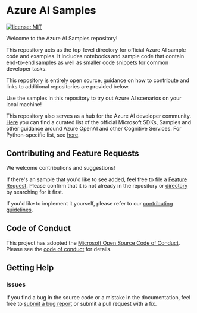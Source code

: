 
# Azure AI Samples

[![license: MIT](https://img.shields.io/badge/License-MIT-purple.svg)](LICENSE)

Welcome to the Azure AI Samples repository!

This repository acts as the top-level directory for official Azure AI sample code and examples. It includes notebooks and sample code that contain end-to-end samples as well as smaller code snippets for common developer tasks.

This repository is entirely open source, guidance on how to contribute and links to additional repositories are provided below.

Use the samples in this repository to try out Azure AI scenarios on your local machine!

This repository also serves as a hub for the Azure AI developer community. [Here](official-ai-resources-list.md) you can find a curated list of the official Microsoft SDKs, Samples and other guidance around Azure OpenAI and other Cognitive Services. For Python-specific list, see [here](official-ai-resources-list-python.md).

## Contributing and Feature Requests

We welcome contributions and suggestions!

If there's an sample that you'd like to see added, feel free to file a [Feature Request][new issue page]. Please confirm that it is not already in the repository or [directory](official-ai-resources-list.md) by searching for it first.

If you'd like to implement it yourself, please refer to our [contributing guidelines].

## Code of Conduct

This project has adopted the [Microsoft Open Source Code of Conduct](https://opensource.microsoft.com/codeofconduct/). Please see the [code of conduct](CODE_OF_CONDUCT.md) for details.

## Getting Help

### Issues

If you find a bug in the source code or a mistake in the documentation, feel free to [submit a bug report][new issue page] or submit a pull request with a fix.


[contributing guidelines]: ./CONTRIBUTING.md
[microsoft/chat-copilot]: https://github.com/microsoft/chat-copilot
[new issue page]: https://github.com/Azure-Samples/azureai-samples/issues/new/choose